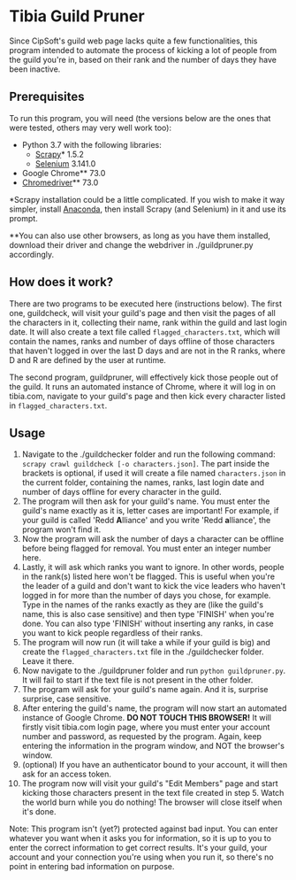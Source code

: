 # Tibia Guild Pruner

Since CipSoft's guild web page lacks quite a few functionalities, this program intended to automate the process of kicking a lot of people from the guild you're in, based on their rank and the number of days they have been inactive.

## Prerequisites

To run this program, you will need (the versions below are the ones that were tested, others may very well work too):

* Python 3.7 with the following libraries:
    * [Scrapy](https://scrapy.org/)* 1.5.2
    * [Selenium](https://www.seleniumhq.org/) 3.141.0
* Google Chrome** 73.0
* [Chromedriver](https://sites.google.com/a/chromium.org/chromedriver/downloads)** 73.0
 
*Scrapy installation could be a little complicated. If you wish to make it way simpler, install [Anaconda](https://www.anaconda.com/distribution/), then install Scrapy (and Selenium) in it and use its prompt.

**You can also use other browsers, as long as you have them installed, download their driver and change the webdriver in ./guildpruner.py accordingly.

## How does it work?
There are two programs to be executed here (instructions below). The first one, guildcheck, will visit your guild's page and then visit the pages of all the characters in it, collecting their name, rank within the guild and last login date. It will also create a text file called `flagged_characters.txt`, which will contain the names, ranks and number of days offline of those characters that haven't logged in over the last D days and are not in the R ranks, where D and R are defined by the user at runtime.

The second program, guildpruner, will effectively kick those people out of the guild. It runs an automated instance of Chrome, where it will log in on tibia.com, navigate to your guild's page and then kick every character listed in `flagged_characters.txt`.



## Usage
1. Navigate to the ./guildchecker folder and run the following command: `scrapy crawl guildcheck [-o characters.json]`. The part inside the brackets is optional, if used it will create a file named `characters.json` in the current folder, containing the names, ranks, last login date and number of days offline for every character in the guild.
2. The program will then ask for your guild's name. You must enter the guild's name exactly as it is, letter cases are important! For example, if your guild is called 'Redd **A**lliance' and you write 'Redd **a**lliance', the program won't find it.
3. Now the program will ask the number of days a character can be offline before being flagged for removal. You must enter an integer number here.
4. Lastly, it will ask which ranks you want to ignore. In other words, people in the rank(s) listed here won't be flagged. This is useful when you're the leader of a guild and don't want to kick the vice leaders who haven't logged in for more than the number of days you chose, for example. Type in the names of the ranks exactly as they are (like the guild's name, this is also case sensitive) and then type 'FINISH' when you're done. You can also type 'FINISH' without inserting any ranks, in case you want to kick people regardless of their ranks.
5. The program will now run (it will take a while if your guild is big) and create the `flagged_characters.txt` file in the ./guildchecker folder. Leave it there.
6. Now navigate to the ./guildpruner folder and run `python guildpruner.py`. It will fail to start if the text file is not present in the other folder.
7. The program will ask for your guild's name again. And it is, surprise surprise, case sensitive.
8. After entering the guild's name, the program will now start an automated instance of Google Chrome. **DO NOT TOUCH THIS BROWSER!** It will firstly visit tibia.com login page, where you must enter your account number and password, as requested by the program. Again, keep entering the information in the program window, and NOT the browser's window.
9. (optional) If you have an authenticator bound to your account, it will then ask for an access token.
10. The program now will visit your guild's "Edit Members" page and start kicking those characters present in the text file created in step 5. Watch the world burn while you do nothing! The browser will close itself when it's done.

Note: This program isn't (yet?) protected against bad input. You can enter whatever you want when it asks you for information, so it is up to you to enter the correct information to get correct results. It's your guild, your account and your connection you're using when you run it, so there's no point in entering bad information on purpose.